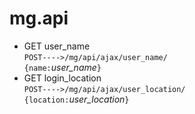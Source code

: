 # mg.api
* GET user_name  
`POST---->/mg/api/ajax/user_name/`  
`{name:`*user_name*`}`  
* GET login_location  
`POST---->/mg/api/ajax/user_location/`  
`{location:`*user_location*`}`  

